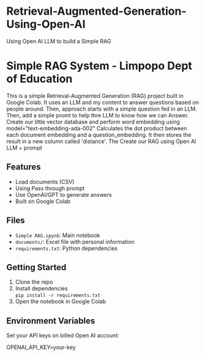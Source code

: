 # Retrieval-Augmented-Generation-Using-Open-AI
Using Open AI LLM to build a Simple RAG


# Simple RAG System - Limpopo Dept of Education

This is a simple Retrieval-Augmented Generation (RAG) project built in Google Colab. It uses an LLM and my content to answer questions based on people around.
Then, approach starts with a simple question fed in an LLM.
Then, add a simple promt to help thre LLM to know how we can Answer.
Create our little vector database and perform word embedding using model="text-embedding-ada-002"
Calculates the dot product between each document embedding and a question_embedding. It then stores the result in a new column called 'distance'.
The Create our RAG using Open AI LLM + prompt


## Features

- Load documents (CSV)
- Using Pass through prompt
- Use OpenAI/GPT to generate answers
- Built on Google Colab

## Files

- `Simple RAG.ipynb`: Main notebook
- `documents/`: Excel file with personal information
- `requirements.txt`: Python dependencies

## Getting Started

1. Clone the repo
2. Install dependencies  
   `pip install -r requirements.txt`
3. Open the notebook in Google Colab

## Environment Variables

Set your API keys on billed Open AI account:

OPENAI_API_KEY=your-key

